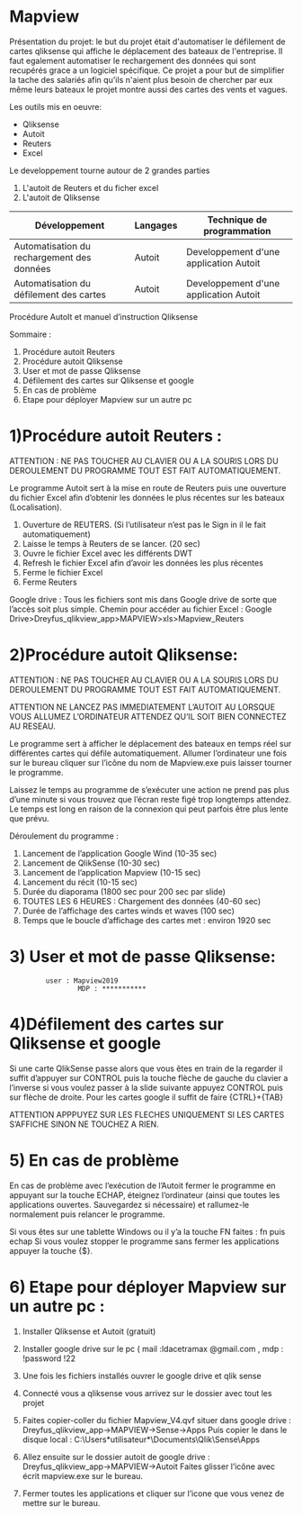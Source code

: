 # Mapview

Présentation du projet: le but du projet était d'automatiser le défilement de cartes qliksense qui affiche 
le déplacement des bateaux de l'entreprise. Il faut egalement automatiser le rechargement des données qui 
sont recupérés grace a un logiciel spécifique. Ce projet a pour but de simplifier la tache des salariés afin qu'ils n'aient plus 
besoin de chercher par eux même leurs bateaux le projet montre aussi des cartes des vents et vagues.


Les outils mis en oeuvre:
* Qliksense
* Autoit
* Reuters
* Excel

Le developpement tourne autour de 2 grandes parties

1. L'autoit de Reuters et du ficher excel
2. L'autoit de Qliksense


|Développement                             |Langages|Technique de programmation             |
|------------------------------------------|--------|---------------------------------------|
|Automatisation du rechargement des données|Autoit  |Developpement d'une application Autoit |
|Automatisation du défilement des cartes   |Autoit  |Developpement d'une application Autoit |                                      |




Procédure AutoIt et manuel d’instruction Qliksense

Sommaire :
1)	Procédure autoit Reuters
2)	Procédure autoit Qliksense 
3)	User et mot de passe Qliksense 
4)	Défilement des cartes sur Qliksense et google 
5)	En cas de problème 
6)	Etape pour déployer Mapview sur un autre pc 


# 1)Procédure autoit Reuters :

ATTENTION : NE PAS TOUCHER AU CLAVIER OU A LA SOURIS LORS DU DEROULEMENT DU PROGRAMME TOUT EST FAIT AUTOMATIQUEMENT.

Le programme Autoit sert à la mise en route de Reuters puis une ouverture du fichier Excel afin d’obtenir les données le plus récentes sur les bateaux (Localisation).
1)	Ouverture de REUTERS. (Si l’utilisateur n’est pas le Sign in il le fait automatiquement)
2)	Laisse le temps à Reuters de se lancer. (20 sec)
3)	Ouvre le fichier Excel avec les différents DWT
4)	Refresh le fichier Excel afin d’avoir les données les plus récentes
5)	Ferme le fichier Excel 
6)	Ferme Reuters

Google drive :
Tous les fichiers sont mis dans Google drive de sorte que l’accès soit plus simple.
Chemin pour accéder au fichier Excel :
Google Drive>Dreyfus_qlikview_app>MAPVIEW>xls>Mapview_Reuters


# 2)Procédure autoit Qliksense:
ATTENTION : NE PAS TOUCHER AU CLAVIER OU A LA SOURIS LORS DU DEROULEMENT DU PROGRAMME TOUT EST FAIT AUTOMATIQUEMENT.

ATTENTION NE LANCEZ PAS IMMEDIATEMENT L’AUTOIT AU LORSQUE VOUS ALLUMEZ L’ORDINATEUR ATTENDEZ QU’IL SOIT BIEN CONNECTEZ AU RESEAU.

Le programme sert à afficher le déplacement des bateaux en temps réel sur différentes cartes qui défile automatiquement.
 Allumer l’ordinateur une fois sur le bureau cliquer sur l’icône du nom de Mapview.exe puis laisser tourner le programme.
 
 
Laissez le temps au programme de s’exécuter une action ne prend pas plus d’une minute si vous trouvez que l’écran reste figé trop longtemps attendez. 
Le temps est long en raison de la connexion qui peut parfois être plus lente que prévu.

Déroulement du programme :
1)	Lancement de l’application Google Wind (10-35 sec)
2)	Lancement de QlikSense (10-30 sec)
3)	Lancement de l’application Mapview (10-15 sec)
4)	Lancement du récit (10-15 sec)
5)	Durée du diaporama (1800 sec pour 200 sec par slide)
6)	TOUTES LES 6 HEURES : Chargement des données (40-60 sec)
7)	Durée de l’affichage des cartes winds et waves (100 sec)
8)	Temps que le boucle d’affichage des cartes met : environ 1920 sec 

	
# 3) User et mot de passe Qliksense: 
             user : Mapview2019
				     MDP : ***********


# 4)Défilement des cartes sur Qliksense et google 

Si une carte QlikSense passe alors que vous êtes en train de la regarder il suffit d’appuyer sur CONTROL puis la touche flèche de gauche du clavier a l’inverse si vous voulez passer à la slide suivante appuyez CONTROL puis sur flèche de droite.
Pour les cartes google il suffit de faire {CTRL}+{TAB}

ATTENTION APPPUYEZ SUR LES FLECHES UNIQUEMENT SI LES CARTES S’AFFICHE SINON NE TOUCHEZ A RIEN.

# 5) En cas de problème

En cas de problème avec l’exécution de l’Autoit fermer le programme en appuyant sur la touche ECHAP, éteignez l’ordinateur (ainsi que toutes les applications ouvertes. 
Sauvegardez si nécessaire) et rallumez-le normalement puis relancer le programme.

Si vous êtes sur une tablette Windows ou il y’a la touche FN faites : fn puis echap
Si vous voulez stopper le programme sans fermer les applications appuyer la touche {$}.


# 6) Etape pour déployer Mapview sur un autre pc :
1)	Installer Qliksense et Autoit (gratuit)
2)	Installer google drive sur le pc ( mail :ldacetramax  @gmail.com , mdp : !password !22
3)	Une fois les fichiers installés ouvrer le google drive et qlik sense
4)	Connecté vous a qliksense vous arrivez sur le dossier avec tout les projet 
5)	Faites copier-coller du fichier Mapview_V4.qvf situer dans google drive :
Dreyfus_qlikview_app->MAPVIEW->Sense->Apps 
Puis copier le dans le disque local : C:\Users\*utilisateur*\Documents\Qlik\Sense\Apps
6)	Allez ensuite sur le dossier autoit de google drive :
Dreyfus_qlikview_app->MAPVIEW->Autoit
Faites glisser l’icône  avec écrit mapview.exe sur le bureau.
 
7)	Fermer toutes les applications et cliquer sur l’icone que vous venez de mettre sur le bureau.		
